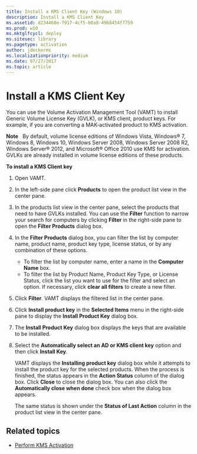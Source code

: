 ```yaml
---
title: Install a KMS Client Key (Windows 10)
description: Install a KMS Client Key
ms.assetid: d234468e-7917-4cf5-b0a8-4968454f7759
ms.prod: w10
ms.mktglfcycl: deploy
ms.sitesec: library
ms.pagetype: activation
author: jdeckerms
ms.localizationpriority: medium
ms.date: 07/27/2017
ms.topic: article
---
```


# Install a KMS Client Key

You can use the Volume Activation Management Tool (VAMT) to install Generic Volume License Key (GVLK), or KMS client, product keys. For example, if you are converting a MAK-activated product to KMS activation.

**Note**  
By default, volume license editions of Windows Vista, Windows® 7, Windows 8, Windows 10, Windows Server 2008, Windows Server 2008 R2, Windows Server® 2012, and Microsoft® Office 2010 use KMS for activation. GVLKs are already installed in volume license editions of these products.

**To install a KMS Client key**
1.  Open VAMT.
2.  In the left-side pane click **Products** to open the product list view in the center pane.
3.  In the products list view in the center pane, select the products that need to have GVLKs installed. You can use the **Filter** function to narrow your search for computers by clicking **Filter** in the right-side pane to open the **Filter Products** dialog box.
4.  In the **Filter Products** dialog box, you can filter the list by computer name, product name, product key type, license status, or by any combination of these options.
    -   To filter the list by computer name, enter a name in the **Computer Name** box.
    -   To filter the list by Product Name, Product Key Type, or License Status, click the list you want to use for the filter and select an option. If necessary, click **clear all filters** to create a new filter.
5.  Click **Filter**. VAMT displays the filtered list in the center pane.
6.  Click **Install product key** in the **Selected Items** menu in the right-side pane to display the **Install Product Key** dialog box.
7.  The **Install Product Key** dialog box displays the keys that are available to be installed.
8.  Select the **Automatically select an AD or KMS client key** option and then click **Install Key**.

    VAMT displays the **Installing product key** dialog box while it attempts to install the product key for the selected products. When the process is finished, the status appears in the **Action Status** column of the dialog box. Click **Close** to close the dialog box. You can also click the **Automatically close when done** check box when the dialog box appears.
    
    The same status is shown under the **Status of Last Action** column in the product list view in the center pane.

## Related topics

- [Perform KMS Activation](kms-activation-vamt.md)
